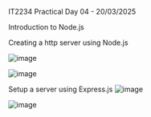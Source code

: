 IT2234 Practical Day 04 - 20/03/2025

Introduction to Node.js

Creating a http server using Node.js

![image](https://github.com/user-attachments/assets/0929ad95-e62a-4e32-bfbb-e7cd894f64d5)

![image](https://github.com/user-attachments/assets/affe4879-6611-4315-a39d-c5eb90dbacf5)


Setup a server using Express.js
![image](https://github.com/user-attachments/assets/4c7913ac-210d-4c8b-a6b9-2de09d4c23cf)

![image](https://github.com/user-attachments/assets/7b212f71-27b1-4d3f-9ab2-c09999681aac)

